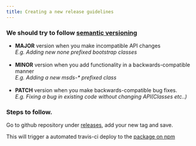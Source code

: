 ```yaml
---
title: Creating a new release guidelines
---
```

### We should try to follow [semantic versioning](https://semver.org/)
* **MAJOR** version when you make incompatible API changes<br>
_E.g. Adding new none prefixed bootstrap classes	<br><br>_
* **MINOR** version when you add functionality in a backwards-compatible manner<br>
_E.g. Adding a new msds-* prefixed class <br><br>_
* **PATCH** version when you make backwards-compatible bug fixes.<br>
_E.g. Fixing a bug in existing code without changing API(Classes etc..)_

### Steps to follow.
Go to github repository under [releases](https://github.com/milestone-sys/web-design-system/releases), add your new tag and save. 

This will trigger a automated travis-ci deploy to the [package on npm](https://www.npmjs.com/package/@milestone-sys/web-design-system)